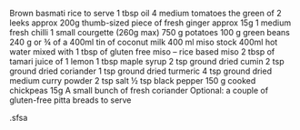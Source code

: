 
Brown basmati rice to serve
1 tbsp oil
4 medium tomatoes
the green of 2 leeks approx 200g
thumb-sized piece of fresh ginger approx 15g
1 medium fresh chilli
1 small courgette (260g max)
750 g potatoes
100 g green beans
240 g or ¾ of a 400ml tin of coconut milk
400 ml miso stock 400ml hot water mixed with 1 tbsp of gluten free miso – rice based miso
2 tbsp of tamari
juice of 1 lemon
1 tbsp maple syrup
2 tsp ground dried cumin
2 tsp ground dried coriander
1 tsp ground dried turmeric
4 tsp ground dried medium curry powder
2 tsp salt
½ tsp black pepper
150 g cooked chickpeas
15g A small bunch of fresh coriander
Optional: a couple of gluten-free pitta breads to serve

.sfsa